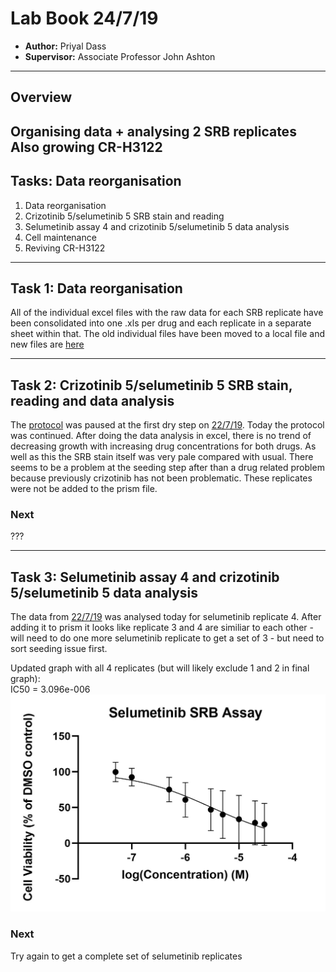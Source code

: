 # Lab Book 24/7/19
- **Author:** Priyal Dass
- **Supervisor:** Associate Professor John Ashton
------------------------------------------------------------------
## Overview

Organising data + analysing 2 SRB replicates
Also growing CR-H3122
------------------------------------------------------------------
## Tasks: Data reorganisation

1. Data reorganisation
2. Crizotinib 5/selumetinib 5 SRB stain and reading
3. Selumetinib assay 4 and crizotinib 5/selumetinib 5 data analysis
4. Cell maintenance
5. Reviving CR-H3122

------------------------------------------------------------------
## Task 1: Data reorganisation

All of the individual excel files with the raw data for each SRB replicate have been consolidated into one .xls per drug and each replicate in a separate sheet within that. The old individual files have been moved to a local file and new files are [here](../Raw_SRB_data)

------------------------------------------------------------------
## Task 2: Crizotinib 5/selumetinib 5 SRB stain, reading and data analysis

The [protocol](../Protocols/SRB_Cytotoxicity_assay.md) was paused at the first dry step on [22/7/19](../Daily_lab_book/LB_19-07-22.md). Today the protocol was continued. After doing the data analysis in excel, there is no trend of decreasing growth with increasing drug concentrations for both drugs. As well as this the SRB stain itself was very pale compared with usual. There seems to be a problem at the seeding step after than a drug related problem because previously crizotinib has not been problematic. These replicates were not be added to the prism file.

### Next
???

------------------------------------------------------------------
## Task 3: Selumetinib assay 4 and crizotinib 5/selumetinib 5 data analysis

The data from [22/7/19](../Daily_lab_book/LB_19-07-22.md) was analysed today for selumetinib replicate 4. After adding it to prism it looks like replicate 3 and 4 are similiar to each other - will need to do one more selumetinib replicate to get a set of 3 - but need to sort seeding issue first.

Updated graph with all 4 replicates (but will likely exclude 1 and 2 in final graph): <br>
IC50 = 3.096e-006
![](../Daily_lab_book/Figure_cache/Selumetinib_replicate_1-4.jpg)



### Next
Try again to get a complete set of selumetinib replicates
